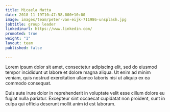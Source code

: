 ```yaml
---
title: Micaela Matta
date: 2018-11-19T10:47:58.000+10:00
image: images/team/peter-van-eijk-711986-unsplash.jpg
jobtitle: group leader
linkedinurl: https://www.linkedin.com/
promoted: true
weight: "1"
layout: team
published: false

---
```

Lorem ipsum dolor sit amet, consectetur adipiscing elit, sed do eiusmod tempor incididunt ut labore et dolore magna aliqua. Ut enim ad minim veniam, quis nostrud exercitation ullamco laboris nisi ut aliquip ex ea commodo consequat.

Duis aute irure dolor in reprehenderit in voluptate velit esse cillum dolore eu fugiat nulla pariatur. Excepteur sint occaecat cupidatat non proident, sunt in culpa qui officia deserunt mollit anim id est laborum.